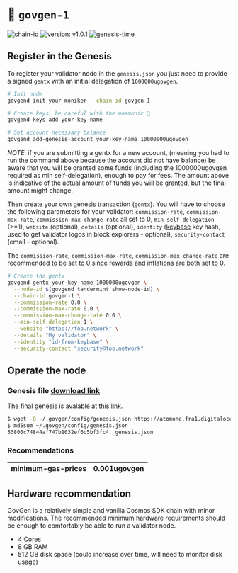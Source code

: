 # 🔗 `govgen-1`

![chain-id](https://img.shields.io/badge/chain%20id-govgen--1-blue?style=for-the-badge)
![version: v1.0.1](https://img.shields.io/badge/version-v1.0.1-blue?style=for-the-badge)
![genesis-time](https://img.shields.io/badge/%E2%8F%B0%20genesis%20time-2024--02--27T13%3A00%3A00Z-red?style=for-the-badge)


## Register in the Genesis

To register your validator node in the `genesis.json` you just need to provide a signed `gentx` with an initial delegation of `1000000ugovgen`.

```sh
# Init node
govgend init your-moniker --chain-id govgen-1

# Create keys, be careful with the mnemonic 👀
govgend keys add your-key-name

# Set account necessary balance
govgend add-genesis-account your-key-name 10000000ugovgen
```
*NOTE*: if you are submitting a gentx for a new account, (meaning you had to run the command above because the account did not have balance) be aware that you will be granted some funds (including the 1000000ugovgen required as min self-delegation), enough to pay for fees. The amount above is indicative of the actual amount of funds you will be granted, but the final amount might change.

Then create your own genesis transaction (`gentx`). You will have to choose the following parameters for your validator: `commission-rate`, `commission-max-rate`, `commission-max-change-rate` all set to 0, `min-self-delegation` (>=1), `website` (optional), `details` (optional), `identity` ([keybase](https://keybase.io) key hash, used to get validator logos in block explorers - optional), `security-contact` (email - optional).

The `commission-rate`, `commission-max-rate`, `commission-max-change-rate` are recommended to be set to 0  since rewards and inflations are both set to 0.

```sh
# Create the gentx
govgend gentx your-key-name 1000000ugovgen \
  --node-id $(govgend tendermint show-node-id) \
  --chain-id govgen-1 \
  --commission-rate 0.0 \
  --commission-max-rate 0.0 \
  --commission-max-change-rate 0.0 \
  --min-self-delegation 1 \
  --website "https://foo.network" \
  --details "My validator" \
  --identity "id-from-keybase" \
  --security-contact "security@foo.network"
```

## Operate the node 

### Genesis file [download link](https://atomone.fra1.digitaloceanspaces.com/govgen/govgen-1/genesis.json)

The final genesis is avalable at [this link](https://atomone.fra1.digitaloceanspaces.com/govgen/govgen-1/genesis.json).

```sh
$ wget -O ~/.govgen/config/genesis.json https://atomone.fra1.digitaloceanspaces.com/govgen/govgen-1/genesis.json
$ md5sum ~/.govgen/config/genesis.json
53800c74844af747b1032ef6c5bf3fc4  genesis.json
```

### Recommendations

| minimum-gas-prices | 0.001ugovgen |
|--------------------|--------------|

## Hardware recommendation

GovGen is a relatively simple and vanilla Cosmos SDK chain with minor modifications. The recommended minimum hardware requirements should be enough to comfortably be able to run a validator node.

- 4 Cores
- 8 GB RAM
- 512 GB disk space (could increase over time, will need to monitor disk usage)


